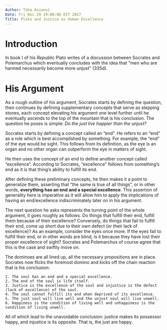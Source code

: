 ```yaml
---
Author: Taha Azzaoui
Date: Fri Dec 29 19:00:00 EST 2017
Title: Plato and Justice as Human Excellence
---
```


# Introduction

In book I of his *Republic* Plato writes of a discussion between Socrates and Polemarchus which eventually concludes with the idea that "men who are harmed necessarily become more unjust" (335d).

# His Argument
As a rough outline of his argument, Socrates starts by defining the question, then continues by defining supplementary concepts that serve as stepping stones, each concept elevating his argument one level further until he eventually ascends to the top of the mountain that is his conclusion.  The question he poses is simple: *Do the just live happier than the unjust?*

Socrates starts by defining a concept called an “end”. He refers to an “end” as a role which is best accomplished by something. For example, the “end” of the eye would be sight. This follows from its definition, as the eye is an organ and no other organ can outperform the eye in matters of sight.

He then uses the concept of an end to define another concept called “excellence”. According to Socrates, “excellence” follows from something’s end as it is that thing’s ability to fulfill its end.

After defining these preliminary concepts, he then makes it a point to generalize them, asserting that “the same is true of all things”, or in other words, **everything has an end and a special excellence**. This assertion of generality here is imperative as it will allow him to apply the implications of having an end/excellence indiscriminately later on in his argument.

The next question he asks represents the turning point of the whole argument, it goes roughly as follows. Do things that fulfill their end, fulfill them because of their  excellence? Conversely, do things that fail to fulfill their end, come up short due to their own defect (or their lack of excellence)? As an example, consider the eyes once more. If the eyes fail to fulfill their end, or in other words are blind, is it because they have lost their proper excellence of sight? Socrates and Polemarchus of course agree that this is the case and swiftly move on.

The dominoes are all lined up, all the necessary propositions are in place. Socrates now flicks the foremost domino and kicks off the chain reaction that is his conclusion:

	1. The soul has an end and a special excellence.
	2. The end of the soul is life itself.
	3. Justice is the excellence of the soul and injustice is the defect (lack of excellence) of the soul.
	4. The soul cannot fulfill its end when deprived of its excellence.
	5. The just soul will live well and the unjust soul will live unwell.
	6. Happiness is the condition of living well and unhappiness is the condition of living unwell.

All of which lead to the unavoidable conclusion: justice makes its possessor happy, and injustice is its opposite. That is, the just are happy.
